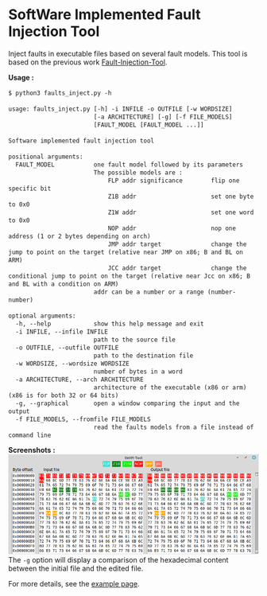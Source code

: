 # SoftWare Implemented Fault Injection Tool
Inject faults in executable files based on several fault models.
This tool is based on the previous work [Fault-Injection-Tool](https://github.com/nisrine/Fault-Injection-Tool).
  
**Usage :**
```
$ python3 faults_inject.py -h

usage: faults_inject.py [-h] -i INFILE -o OUTFILE [-w WORDSIZE]
                        [-a ARCHITECTURE] [-g] [-f FILE_MODELS]
                        [FAULT_MODEL [FAULT_MODEL ...]]

Software implemented fault injection tool

positional arguments:
  FAULT_MODEL           one fault model followed by its parameters
                        The possible models are :
                            FLP addr significance        flip one specific bit
                            Z1B addr                     set one byte to 0x0
                            Z1W addr                     set one word to 0x0
                            NOP addr                     nop one address (1 or 2 bytes depending on arch)
                            JMP addr target              change the jump to point on the target (relative near JMP on x86; B and BL on ARM)
                            JCC addr target              change the conditional jump to point on the target (relative near Jcc on x86; B and BL with a condition on ARM)
                        addr can be a number or a range (number-number)

optional arguments:
  -h, --help            show this help message and exit
  -i INFILE, --infile INFILE
                        path to the source file
  -o OUTFILE, --outfile OUTFILE
                        path to the destination file
  -w WORDSIZE, --wordsize WORDSIZE
                        number of bytes in a word
  -a ARCHITECTURE, --arch ARCHITECTURE
                        architecture of the executable (x86 or arm) (x86 is for both 32 or 64 bits)
  -g, --graphical       open a window comparing the input and the output
  -f FILE_MODELS, --fromfile FILE_MODELS
                        read the faults models from a file instead of command line
```

**Screenshots :**  
![alt text](./examples/Graphical_tool.png "Content comparison")  
The `-g` option will display a comparison of the hexadecimal content between the initial file and the edited file.

For more details, see the [example page](./examples/README.md).
